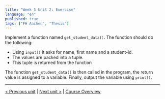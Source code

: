 ```yaml
---
title: "Week 5 Unit 2: Exercise"
language: "en"
published: true
tags: ["FH Aachen", "Thesis"]
---
```


Implement a function named ```get_student_data()```. The function should do the following:

+ Using ```input()``` it asks for name, first name and a student-id.
+ The values are packed into a tuple.
+ This tuple is returned from the function

The function ```get_student_data()``` is then called in the program, the return value is assigned to a variable. Finally, output the variable using ```print()```.

---

[< Previous unit](/teaching/python-mooc/week5_unit3_adding_parameters) | [Next unit >](/teaching/python-mooc/week5_unit2_selftest) |
[Course Overview](/teaching/python-mooc)